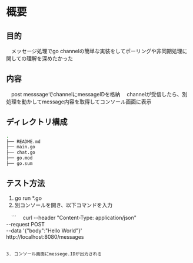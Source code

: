 # 概要
## 目的
　メッセージ処理でgo channelの簡単な実装をしてポーリングや非同期処理に関しての理解を深めたかった

## 内容
　post messsageでchannelにmessageIDを格納
　channelが受信したら、別処理を動かしてmessage内容を取得してコンソール画面に表示

## ディレクトリ構成

```bash
.
├── README.md
├── main.go
├── chat.go
├── go.mod
├── go.sum
```

## テスト方法
1. go run *.go
2. 別コンソールを開き、以下コマンドを入力

　```
　curl --header "Content-Type: application/json" \
  --request POST \
  --data '{"body":"Hello World"}' \
  http://localhost:8080/messages
  ```

3. コンソール画面にmessege.IDが出力される


